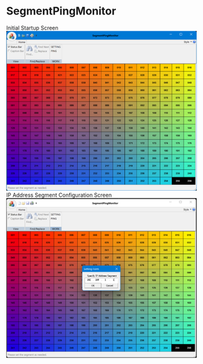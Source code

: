# SegmentPingMonitor
Initial Startup Screen
![Initial Startup Screen](<2023-08-15 151124-1.png>)
IP Address Segment Configuration Screen
![IP Address Segment Configuration Screen](<SETTING 2023-08-15 151245-1.png>)
